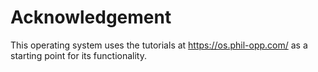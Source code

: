 # Acknowledgement
This operating system uses the tutorials at https://os.phil-opp.com/ as a starting point for its functionality.